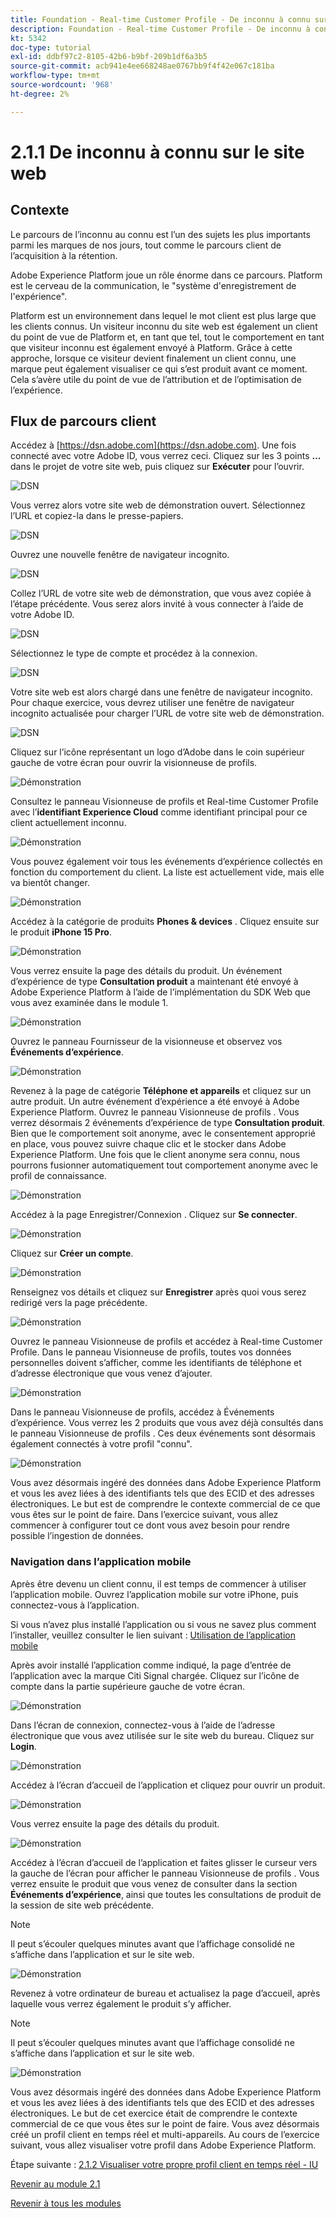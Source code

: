 ```yaml
---
title: Foundation - Real-time Customer Profile - De inconnu à connu sur le site web
description: Foundation - Real-time Customer Profile - De inconnu à connu sur le site web
kt: 5342
doc-type: tutorial
exl-id: ddbf97c2-8105-42b6-b9bf-209b1df6a3b5
source-git-commit: acb941e4ee668248ae0767bb9f4f42e067c181ba
workflow-type: tm+mt
source-wordcount: '968'
ht-degree: 2%

---
```


# 2.1.1 De inconnu à connu sur le site web

## Contexte

Le parcours de l’inconnu au connu est l’un des sujets les plus importants parmi les marques de nos jours, tout comme le parcours client de l’acquisition à la rétention.

Adobe Experience Platform joue un rôle énorme dans ce parcours. Platform est le cerveau de la communication, le &quot;système d&#39;enregistrement de l&#39;expérience&quot;.

Platform est un environnement dans lequel le mot client est plus large que les clients connus. Un visiteur inconnu du site web est également un client du point de vue de Platform et, en tant que tel, tout le comportement en tant que visiteur inconnu est également envoyé à Platform. Grâce à cette approche, lorsque ce visiteur devient finalement un client connu, une marque peut également visualiser ce qui s’est produit avant ce moment. Cela s’avère utile du point de vue de l’attribution et de l’optimisation de l’expérience.

## Flux de parcours client

Accédez à [https://dsn.adobe.com](https://dsn.adobe.com). Une fois connecté avec votre Adobe ID, vous verrez ceci. Cliquez sur les 3 points **...** dans le projet de votre site web, puis cliquez sur **Exécuter** pour l’ouvrir.

![DSN](./../../datacollection/module1.1/images/web8.png)

Vous verrez alors votre site web de démonstration ouvert. Sélectionnez l’URL et copiez-la dans le presse-papiers.

![DSN](../../gettingstarted/gettingstarted/images/web3.png)

Ouvrez une nouvelle fenêtre de navigateur incognito.

![DSN](../../gettingstarted/gettingstarted/images/web4.png)

Collez l’URL de votre site web de démonstration, que vous avez copiée à l’étape précédente. Vous serez alors invité à vous connecter à l’aide de votre Adobe ID.

![DSN](../../gettingstarted/gettingstarted/images/web5.png)

Sélectionnez le type de compte et procédez à la connexion.

![DSN](../../gettingstarted/gettingstarted/images/web6.png)

Votre site web est alors chargé dans une fenêtre de navigateur incognito. Pour chaque exercice, vous devrez utiliser une fenêtre de navigateur incognito actualisée pour charger l’URL de votre site web de démonstration.

![DSN](../../gettingstarted/gettingstarted/images/web7.png)

Cliquez sur l’icône représentant un logo d’Adobe dans le coin supérieur gauche de votre écran pour ouvrir la visionneuse de profils.

![Démonstration](../../datacollection/module1.2/images/pv1.png)

Consultez le panneau Visionneuse de profils et Real-time Customer Profile avec l’**identifiant Experience Cloud** comme identifiant principal pour ce client actuellement inconnu.

![Démonstration](../../datacollection/module1.2/images/pv2.png)

Vous pouvez également voir tous les événements d’expérience collectés en fonction du comportement du client. La liste est actuellement vide, mais elle va bientôt changer.

![Démonstration](../../datacollection/module1.2/images/pv3.png)

Accédez à la catégorie de produits **Phones &amp; devices** . Cliquez ensuite sur le produit **iPhone 15 Pro**.

![Démonstration](../../datacollection/module1.2/images/pv4.png)

Vous verrez ensuite la page des détails du produit. Un événement d’expérience de type **Consultation produit** a maintenant été envoyé à Adobe Experience Platform à l’aide de l’implémentation du SDK Web que vous avez examinée dans le module 1.

![Démonstration](../../datacollection/module1.2/images/pv5.png)

Ouvrez le panneau Fournisseur de la visionneuse et observez vos **Événements d’expérience**.

![Démonstration](../../datacollection/module1.2/images/pv6.png)

Revenez à la page de catégorie **Téléphone et appareils** et cliquez sur un autre produit. Un autre événement d’expérience a été envoyé à Adobe Experience Platform. Ouvrez le panneau Visionneuse de profils . Vous verrez désormais 2 événements d’expérience de type **Consultation produit**. Bien que le comportement soit anonyme, avec le consentement approprié en place, vous pouvez suivre chaque clic et le stocker dans Adobe Experience Platform. Une fois que le client anonyme sera connu, nous pourrons fusionner automatiquement tout comportement anonyme avec le profil de connaissance.

![Démonstration](../../datacollection/module1.2/images/pv7.png)

Accédez à la page Enregistrer/Connexion . Cliquez sur **Se connecter**.

![Démonstration](../../datacollection/module1.2/images/pv8.png)

Cliquez sur **Créer un compte**.

![Démonstration](../../datacollection/module1.2/images/pv9.png)

Renseignez vos détails et cliquez sur **Enregistrer** après quoi vous serez redirigé vers la page précédente.

![Démonstration](../../datacollection/module1.2/images/pv10.png)

Ouvrez le panneau Visionneuse de profils et accédez à Real-time Customer Profile. Dans le panneau Visionneuse de profils, toutes vos données personnelles doivent s’afficher, comme les identifiants de téléphone et d’adresse électronique que vous venez d’ajouter.

![Démonstration](../../datacollection/module1.2/images/pv11.png)

Dans le panneau Visionneuse de profils, accédez à Événements d’expérience. Vous verrez les 2 produits que vous avez déjà consultés dans le panneau Visionneuse de profils . Ces deux événements sont désormais également connectés à votre profil &quot;connu&quot;.

![Démonstration](../../datacollection/module1.2/images/pv12.png)

Vous avez désormais ingéré des données dans Adobe Experience Platform et vous les avez liées à des identifiants tels que des ECID et des adresses électroniques. Le but est de comprendre le contexte commercial de ce que vous êtes sur le point de faire. Dans l’exercice suivant, vous allez commencer à configurer tout ce dont vous avez besoin pour rendre possible l’ingestion de données.

### Navigation dans l’application mobile

Après être devenu un client connu, il est temps de commencer à utiliser l’application mobile. Ouvrez l’application mobile sur votre iPhone, puis connectez-vous à l’application.

Si vous n’avez plus installé l’application ou si vous ne savez plus comment l’installer, veuillez consulter le lien suivant : [Utilisation de l’application mobile](../../gettingstarted/gettingstarted/ex5.md)

Après avoir installé l’application comme indiqué, la page d’entrée de l’application avec la marque Citi Signal chargée. Cliquez sur l’icône de compte dans la partie supérieure gauche de votre écran.

![Démonstration](./images/app_hp1.png)

Dans l’écran de connexion, connectez-vous à l’aide de l’adresse électronique que vous avez utilisée sur le site web du bureau. Cliquez sur **Login**.

![Démonstration](./images/app_acc.png)

Accédez à l’écran d’accueil de l’application et cliquez pour ouvrir un produit.

![Démonstration](./images/app_hp.png)

Vous verrez ensuite la page des détails du produit.

![Démonstration](./images/app_galaxy.png)

Accédez à l’écran d’accueil de l’application et faites glisser le curseur vers la gauche de l’écran pour afficher le panneau Visionneuse de profils . Vous verrez ensuite le produit que vous venez de consulter dans la section **Événements d’expérience**, ainsi que toutes les consultations de produit de la session de site web précédente.

>[!NOTE]
>
>Il peut s’écouler quelques minutes avant que l’affichage consolidé ne s’affiche dans l’application et sur le site web.

![Démonstration](./images/app_after_galaxy.png)

Revenez à votre ordinateur de bureau et actualisez la page d’accueil, après laquelle vous verrez également le produit s’y afficher.

>[!NOTE]
>
>Il peut s’écouler quelques minutes avant que l’affichage consolidé ne s’affiche dans l’application et sur le site web.

![Démonstration](./images/web_x_aftermobile.png)

Vous avez désormais ingéré des données dans Adobe Experience Platform et vous les avez liées à des identifiants tels que des ECID et des adresses électroniques. Le but de cet exercice était de comprendre le contexte commercial de ce que vous êtes sur le point de faire. Vous avez désormais créé un profil client en temps réel et multi-appareils. Au cours de l’exercice suivant, vous allez visualiser votre profil dans Adobe Experience Platform.

Étape suivante : [2.1.2 Visualiser votre propre profil client en temps réel - IU](./ex2.md)

[Revenir au module 2.1](./real-time-customer-profile.md)

[Revenir à tous les modules](../../../overview.md)
